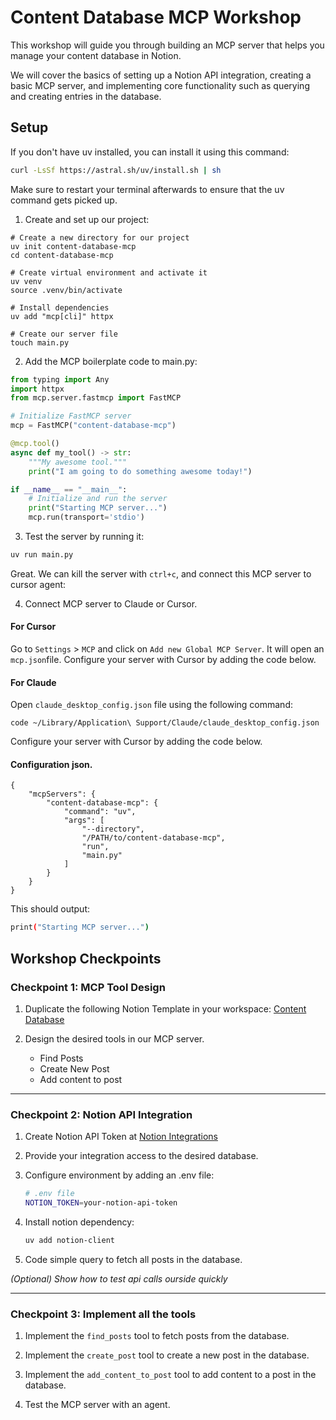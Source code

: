 # Content Database MCP Workshop

This workshop will guide you through building an MCP server that helps you manage your content database in Notion.

We will cover the basics of setting up a Notion API integration, creating a basic MCP server, and implementing core functionality such as querying and creating entries in the database.

## Setup

If you don't have uv installed, you can install it using this command:

```bash
curl -LsSf https://astral.sh/uv/install.sh | sh
```

Make sure to restart your terminal afterwards to ensure that the uv command gets picked up.

1. Create and set up our project:

```
# Create a new directory for our project
uv init content-database-mcp
cd content-database-mcp

# Create virtual environment and activate it
uv venv
source .venv/bin/activate

# Install dependencies
uv add "mcp[cli]" httpx

# Create our server file
touch main.py
```

2. Add the MCP boilerplate code to main.py:

```python
from typing import Any
import httpx
from mcp.server.fastmcp import FastMCP

# Initialize FastMCP server
mcp = FastMCP("content-database-mcp")

@mcp.tool()
async def my_tool() -> str:
    """My awesome tool."""
    print("I am going to do something awesome today!")

if __name__ == "__main__":
    # Initialize and run the server
    print("Starting MCP server...")
    mcp.run(transport='stdio')
```

3. Test the server by running it:

```bash
uv run main.py
```

Great. We can kill the server with `ctrl+c`, and connect this MCP server to cursor agent:

4. Connect MCP server to Claude or Cursor.

#### For Cursor

Go to `Settings` > `MCP` and click on `Add new Global MCP Server`. It will open an `mcp.json`file. Configure your server with Cursor by adding the code below.

#### For Claude

Open `claude_desktop_config.json` file using the following command:

```
code ~/Library/Application\ Support/Claude/claude_desktop_config.json
```

Configure your server with Cursor by adding the code below.

#### Configuration json.

```
{
    "mcpServers": {
        "content-database-mcp": {
            "command": "uv",
            "args": [
                "--directory",
                "/PATH/to/content-database-mcp",
                "run",
                "main.py"
            ]
        }
    }
}
```

This should output:

```bash
print("Starting MCP server...")
```

## Workshop Checkpoints

### Checkpoint 1: MCP Tool Design

1. Duplicate the following Notion Template in your workspace: [Content Database](https://trillhouse.notion.site/MCP-Workshop-1c2e61f4e49680318c89fe36bbd80336)

2. Design the desired tools in our MCP server.

   - Find Posts
   - Create New Post
   - Add content to post

---

### Checkpoint 2: Notion API Integration

1. Create Notion API Token at [Notion Integrations](https://www.notion.so/profile/integrations)

2. Provide your integration access to the desired database.

3. Configure environment by adding an .env file:

   ```bash
   # .env file
   NOTION_TOKEN=your-notion-api-token
   ```

4. Install notion dependency:

   ```bash
   uv add notion-client
   ```

5. Code simple query to fetch all posts in the database.

_(Optional) Show how to test api calls ourside quickly_

---

### Checkpoint 3: Implement all the tools

1. Implement the `find_posts` tool to fetch posts from the database.

2. Implement the `create_post` tool to create a new post in the database.

3. Implement the `add_content_to_post` tool to add content to a post in the database.

4. Test the MCP server with an agent.

